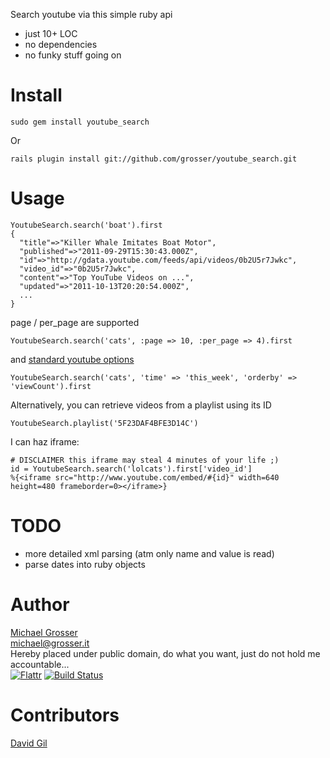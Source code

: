 Search youtube via this simple ruby api

 - just 10+ LOC
 - no dependencies
 - no funky stuff going on

Install
=======
    sudo gem install youtube_search
Or

    rails plugin install git://github.com/grosser/youtube_search.git


Usage
=====
    YoutubeSearch.search('boat').first
    {
      "title"=>"Killer Whale Imitates Boat Motor",
      "published"=>"2011-09-29T15:30:43.000Z",
      "id"=>"http://gdata.youtube.com/feeds/api/videos/0b2U5r7Jwkc",
      "video_id"=>"0b2U5r7Jwkc",
      "content"=>"Top YouTube Videos on ...",
      "updated"=>"2011-10-13T20:20:54.000Z",
      ...
    }

page / per_page are supported

    YoutubeSearch.search('cats', :page => 10, :per_page => 4).first

and [standard youtube options](http://code.google.com/apis/youtube/2.0/developers_guide_protocol.html#Standard_parameters)

    YoutubeSearch.search('cats', 'time' => 'this_week', 'orderby' => 'viewCount').first

Alternatively, you can retrieve videos from a playlist using its ID

    YoutubeSearch.playlist('5F23DAF4BFE3D14C')

I can haz iframe:

    # DISCLAIMER this iframe may steal 4 minutes of your life ;)
    id = YoutubeSearch.search('lolcats').first['video_id']
    %{<iframe src="http://www.youtube.com/embed/#{id}" width=640 height=480 frameborder=0></iframe>}

TODO
====
 - more detailed xml parsing (atm only name and value is read)
 - parse dates into ruby objects


Author
======
[Michael Grosser](http://grosser.it)<br/>
michael@grosser.it<br/>
Hereby placed under public domain, do what you want, just do not hold me accountable...<br/>
[![Flattr](http://api.flattr.com/button/flattr-badge-large.png)](https://flattr.com/submit/auto?user_id=grosser&url=https://github.com/grosser/youtube_search&title=youtube_search&language=en_US&tags=github&category=software)
[![Build Status](https://secure.travis-ci.org/grosser/youtube_search.png)](http://travis-ci.org/grosser/youtube_search)

Contributors
============
[David Gil](https://qoolife.com)